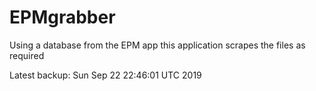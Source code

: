 # EPMgrabber
Using a database from the EPM app this application scrapes the files as required


Latest backup: Sun Sep 22 22:46:01 UTC 2019
